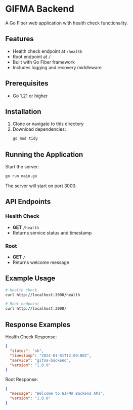 # GIFMA Backend

A Go Fiber web application with health check functionality.

## Features

- Health check endpoint at `/health`
- Root endpoint at `/`
- Built with Go Fiber framework
- Includes logging and recovery middleware

## Prerequisites

- Go 1.21 or higher

## Installation

1. Clone or navigate to this directory
2. Download dependencies:
   ```bash
   go mod tidy
   ```

## Running the Application

Start the server:
```bash
go run main.go
```

The server will start on port 3000.

## API Endpoints

### Health Check
- **GET** `/health`
- Returns service status and timestamp

### Root
- **GET** `/`
- Returns welcome message

## Example Usage

```bash
# Health check
curl http://localhost:3000/health

# Root endpoint
curl http://localhost:3000/
```

## Response Examples

Health Check Response:
```json
{
  "status": "ok",
  "timestamp": "2024-01-01T12:00:00Z",
  "service": "gifma-backend",
  "version": "1.0.0"
}
```

Root Response:
```json
{
  "message": "Welcome to GIFMA Backend API",
  "version": "1.0.0"
}
```
